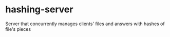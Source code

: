 # hashing-server
Server that concurrently manages clients' files and answers with hashes of file's pieces

